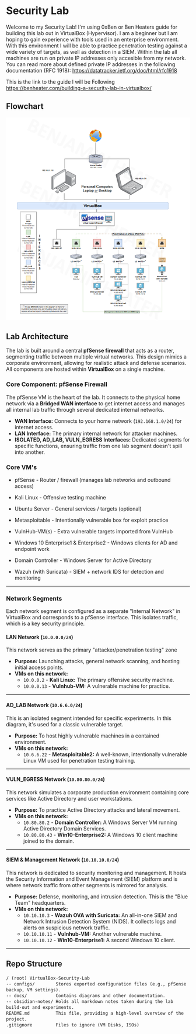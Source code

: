 # Security Lab
Welcome to my Security Lab! I'm using 0xBen or Ben Heaters guide for building this lab out in VirtualBox (Hypervisor). I am a beginner but I am hoping to gain experience with tools used in an enterprise environment. With this environment I will be able to practice penetration testing against a wide variety of targets, as well as detection in a SIEM. Within the lab all machines are run on private IP addresses only accesible from my network. You can read more about defined private IP addresses in the following documentation (RFC 1918): https://datatracker.ietf.org/doc/html/rfc1918

This is the link to the guide I will be Following https://benheater.com/building-a-security-lab-in-virtualbox/

## Flowchart
![Lab Architecture Diagram](./docs/FlowChart.png)

##  Lab Architecture 

The lab is built around a central **pfSense firewall** that acts as a router, segmenting traffic between multiple virtual networks. This design mimics a corporate environment, allowing for realistic attack and defense scenarios. All components are hosted within **VirtualBox** on a single machine.


### Core Component: pfSense Firewall

The pfSense VM is the heart of the lab. It connects to the physical home network via a **Bridged WAN interface** to get internet access and manages all internal lab traffic through several dedicated internal networks.

* **WAN Interface:** Connects to your home network (`192.168.1.0/24`) for internet access.
* **LAN Interface:** The primary internal network for attacker machines.
* **ISOLATED, AD_LAB, VULN_EGRESS Interfaces:** Dedicated segments for specific functions, ensuring traffic from one lab segment doesn't spill into another.

### Core VM's
* pfSense - Router / firewall (manages lab networks and outbound access)

* Kali Linux - Offensive testing machine

* Ubuntu Server - General services / targets (optional)

* Metasploitable - Intentionally vulnerable box for exploit practice

* VulnHub-VM(s) - Extra vulnerable targets imported from VulnHub

* Windows 10 Enterprise1 & Enterprise2 - Windows clients for AD and endpoint work

* Domain Controller - Windows Server for Active Directory

* Wazuh (with Suricata) - SIEM + network IDS for detection and monitoring

---

### Network Segments 

Each network segment is configured as a separate "Internal Network" in VirtualBox and corresponds to a pfSense interface. This isolates traffic, which is a key security principle.

####  LAN Network (`10.0.0.0/24`)
This network serves as the primary "attacker/penetration testing" zone 

* **Purpose:** Launching attacks, general network scanning, and hosting initial access points.
* **VMs on this network:**
    * `10.0.0.2` - **Kali Linux:** The primary offensive security machine.
    * `10.0.0.13` - **Vulnhub-VM:** A vulnerable machine for practice.

---

####  AD_LAB Network (`10.6.6.0/24`)
This is an isolated segment intended for specific experiments. In this diagram, it's used for a classic vulnerable target.

* **Purpose:** To host highly vulnerable machines in a contained environment.
* **VMs on this network:**
    * `10.6.6.22` - **Metasploitable2:** A well-known, intentionally vulnerable Linux VM used for penetration testing training.

---

####  VULN_EGRESS Network (`10.80.80.0/24`)
This network simulates a corporate production environment containing core services like Active Directory and user workstations.

* **Purpose:** To practice Active Directory attacks and lateral movement.
* **VMs on this network:**
    * `10.80.80.2` - **Domain Controller:** A Windows Server VM running Active Directory Domain Services.
    * `10.80.80.43` - **Win10-Enterprise2:** A Windows 10 client machine joined to the domain.

---

####  SIEM & Management Network (`10.10.10.0/24`)
This network is dedicated to security monitoring and management. It hosts the Security Information and Event Management (SIEM) platform and is where network traffic from other segments is mirrored for analysis.

* **Purpose:** Defense, monitoring, and intrusion detection. This is the "Blue Team" headquarters.
* **VMs on this network:**
    * `10.10.10.3` - **Wazuh OVA with Suricata:** An all-in-one SIEM and Network Intrusion Detection System (NIDS). It collects logs and alerts on suspicious network traffic.
    * `10.10.10.11` - **Vulnhub-VM:** Another vulnerable machine.
    * `10.10.10.12` - **Win10-Enterprise1:** A second Windows 10 client.

--- 

## Repo Structure 

```
/ (root) VirtualBox-Security-Lab
-- configs/        Stores exported configuration files (e.g., pfSense backup, VM settings).
-- docs/           Contains diagrams and other documentation. 
-- obsidian-notes/ Holds all markdown notes taken during the lab build-out and experiments.
README.md          This file, providing a high-level overview of the project.
.gitignore         Files to ignore (VM Disks, ISOs)
```
